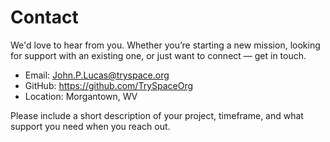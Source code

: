 # Contact

We'd love to hear from you.
Whether you’re starting a new mission, looking for support with an existing one, or just want to connect — get in touch.

- Email: [John.P.Lucas@tryspace.org](mailto:John.P.Lucas@tryspace.org)
- GitHub: https://github.com/TrySpaceOrg
- Location: Morgantown, WV

Please include a short description of your project, timeframe, and what support you need when you reach out.
